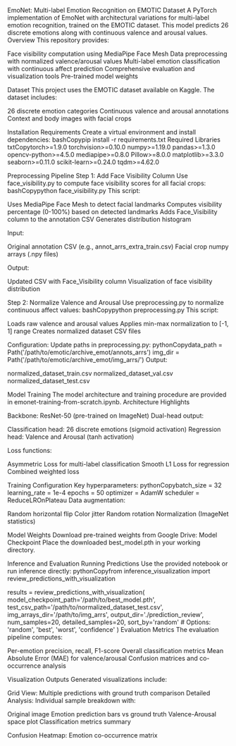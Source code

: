 EmoNet: Multi-label Emotion Recognition on EMOTIC Dataset
A PyTorch implementation of EmoNet with architectural variations for multi-label emotion recognition, trained on the EMOTIC dataset. This model predicts 26 discrete emotions along with continuous valence and arousal values.
Overview
This repository provides:

Face visibility computation using MediaPipe Face Mesh
Data preprocessing with normalized valence/arousal values
Multi-label emotion classification with continuous affect prediction
Comprehensive evaluation and visualization tools
Pre-trained model weights


Dataset
This project uses the EMOTIC dataset available on Kaggle.
The dataset includes:

26 discrete emotion categories
Continuous valence and arousal annotations
Context and body images with facial crops


Installation
Requirements
Create a virtual environment and install dependencies:
bashCopypip install -r requirements.txt
Required Libraries
txtCopytorch>=1.9.0
torchvision>=0.10.0
numpy>=1.19.0
pandas>=1.3.0
opencv-python>=4.5.0
mediapipe>=0.8.0
Pillow>=8.0.0
matplotlib>=3.3.0
seaborn>=0.11.0
scikit-learn>=0.24.0
tqdm>=4.62.0

Preprocessing Pipeline
Step 1: Add Face Visibility Column
Use face_visibility.py to compute face visibility scores for all facial crops:
bashCopypython face_visibility.py
This script:

Uses MediaPipe Face Mesh to detect facial landmarks
Computes visibility percentage (0-100%) based on detected landmarks
Adds Face_Visibility column to the annotation CSV
Generates distribution histogram

Input:

Original annotation CSV (e.g., annot_arrs_extra_train.csv)
Facial crop numpy arrays (.npy files)

Output:

Updated CSV with Face_Visibility column
Visualization of face visibility distribution


Step 2: Normalize Valence and Arousal
Use preprocessing.py to normalize continuous affect values:
bashCopypython preprocessing.py
This script:

Loads raw valence and arousal values
Applies min-max normalization to [-1, 1] range
Creates normalized dataset CSV files

Configuration:
Update paths in preprocessing.py:
pythonCopydata_path = Path('/path/to/emotic/archive_emot/annots_arrs')
img_dir = Path('/path/to/emotic/archive_emot/img_arrs/')
Output:

normalized_dataset_train.csv
normalized_dataset_val.csv
normalized_dataset_test.csv


Model Training
The model architecture and training procedure are provided in emonet-training-from-scratch.ipynb.
Architecture Highlights

Backbone: ResNet-50 (pre-trained on ImageNet)
Dual-head output:

Classification head: 26 discrete emotions (sigmoid activation)
Regression head: Valence and Arousal (tanh activation)


Loss functions:

Asymmetric Loss for multi-label classification
Smooth L1 Loss for regression
Combined weighted loss



Training Configuration
Key hyperparameters:
pythonCopybatch_size = 32
learning_rate = 1e-4
epochs = 50
optimizer = AdamW
scheduler = ReduceLROnPlateau
Data augmentation:

Random horizontal flip
Color jitter
Random rotation
Normalization (ImageNet statistics)


Model Weights
Download pre-trained weights from Google Drive:
Model Checkpoint
Place the downloaded best_model.pth in your working directory.

Inference and Evaluation
Running Predictions
Use the provided notebook or run inference directly:
pythonCopyfrom inference_visualization import review_predictions_with_visualization

results = review_predictions_with_visualization(
    model_checkpoint_path='/path/to/best_model.pth',
    test_csv_path='/path/to/normalized_dataset_test.csv',
    img_arrays_dir='/path/to/img_arrs',
    output_dir='./prediction_review',
    num_samples=20,
    detailed_samples=20,
    sort_by='random'  # Options: 'random', 'best', 'worst', 'confidence'
)
Evaluation Metrics
The evaluation pipeline computes:

Per-emotion precision, recall, F1-score
Overall classification metrics
Mean Absolute Error (MAE) for valence/arousal
Confusion matrices and co-occurrence analysis


Visualization Outputs
Generated visualizations include:

Grid View: Multiple predictions with ground truth comparison
Detailed Analysis: Individual sample breakdown with:

Original image
Emotion prediction bars vs ground truth
Valence-Arousal space plot
Classification metrics summary


Confusion Heatmap: Emotion co-occurrence matrix
